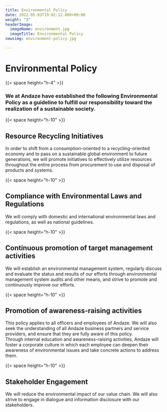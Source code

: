 ```yaml
---
title: Environmental Policy
date: 2022-05-03T19:02:12.000+09:00
weight: "3"
headerImage:
  imageName: environment.jpg
  imageTitle: Environmental Policy
newsimg: environment-policy.jpg

---
```

# Environmental Policy

{{< space height="h-4" >}}

### **We at Andaze have established the following Environmental Policy as a guideline to fulfill our responsibility toward the realization of a sustainable society.**

{{< space height="h-10" >}}

## Resource Recycling Initiatives

In order to shift from a consumption-oriented to a recycling-oriented economy and to pass on a sustainable global environment to future generations, we will promote initiatives to effectively utilize resources throughout the entire process from procurement to use and disposal of products and systems.

{{< space height="h-10" >}}

## Compliance with Environmental Laws and Regulations

We will comply with domestic and international environmental laws and regulations, as well as national guidelines.

{{< space height="h-10" >}}

## Continuous promotion of target management activities

We will establish an environmental management system, regularly discuss and evaluate the status and results of our efforts through environmental management system audits and other means, and strive to promote and continuously improve our efforts.

{{< space height="h-10" >}}

## Promotion of awareness-raising activities

This policy applies to all officers and employees of Andaze. We will also seek the understanding of all Andaze business partners and service providers, and ensure that they are fully aware of this policy.  
Through internal education and awareness-raising activities, Andaze will foster a corporate culture in which each employee can deepen their awareness of environmental issues and take concrete actions to address them.

{{< space height="h-10" >}}

## Stakeholder Engagement

We will reduce the environmental impact of our value chain. We will also strive to engage in dialogue and information disclosure with our stakeholders.